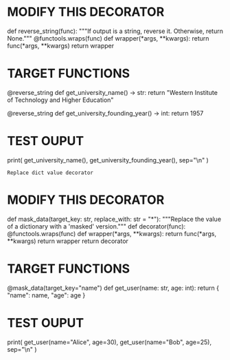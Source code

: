 # MODIFY THIS DECORATOR
def reverse_string(func):
    """If output is a string, reverse it. Otherwise, return None."""
    @functools.wraps(func)
    def wrapper(*args, **kwargs):
        return func(*args, **kwargs)
    return wrapper

# TARGET FUNCTIONS
@reverse_string
def get_university_name() -> str:
    return "Western Institute of Technology and Higher Education"

@reverse_string
def get_university_founding_year() -> int:
    return 1957

# TEST OUPUT
print(
    get_university_name(),
    get_university_founding_year(),
    sep="\n"
)

    Replace dict value decorator

# MODIFY THIS DECORATOR
def mask_data(target_key: str, replace_with: str = "*"):
    """Replace the value of a dictionary with a 'masked' version."""
    def decorator(func):
        @functools.wraps(func)
        def wrapper(*args, **kwargs):
            return func(*args, **kwargs)
        return wrapper
    return decorator

# TARGET FUNCTIONS
@mask_data(target_key="name")
def get_user(name: str, age: int):
    return {
        "name": name,
        "age": age
    }

# TEST OUPUT
print(
    get_user(name="Alice", age=30),
    get_user(name="Bob", age=25),
    sep="\n"
)